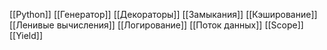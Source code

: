 [[Python]]
[[Генератор]]
[[Декораторы]]
[[Замыкания]]
[[Кэширование]]
[[Ленивые вычисления]]
[[Логирование]]
[[Поток данных]]
[[Scope]]
[[Yield]]
